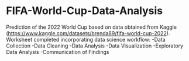 # FIFA-World-Cup-Data-Analysis
Prediction of the 2022 World Cup based on data obtained from Kaggle (https://www.kaggle.com/datasets/brenda89/fifa-world-cup-2022).
Worksheet completed incorporating data science workflow:
-Data Collection 
-Data Cleaning
-Data Analysis
-Data Visualization
-Exploratory Data Analysis
-Communication of Findings
